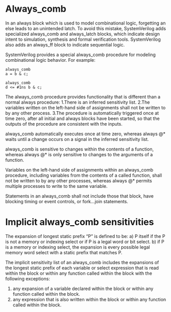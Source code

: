# Always_comb
In an always block which is used to model combinational logic, forgetting an else leads to an unintended latch. To avoid this mistake, SystemVerilog adds specialized always_comb and always_latch blocks, which indicate design intent to simulation, synthesis and formal verification tools. SystemVerilog also adds an always_ff block to indicate sequential logic.

SystemVerilog provides a special always_comb procedure for modeling combinational logic behavior. For example:
    
    always_comb
    a = b & c;

    always_comb
    d <= #1ns b & c;
    
The always_comb procedure provides functionality that is different than a normal always procedure:
1.There is an inferred sensitivity list.
2.The variables written on the left-hand side of assignments shall not be written to by any other process.
3.The procedure is automatically triggered once at time zero, after all initial and always blocks have been started, so that the outputs of the procedure are consistent with the inputs.


always_comb automatically executes once at time zero, whereas always @* waits until a change occurs on a signal in the inferred sensitivity list.

always_comb is sensitive to changes within the contents of a function, whereas always @* is only sensitive to changes to the arguments of a function.

Variables on the left-hand side of assignments within an always_comb procedure, including variables from the contents of a called function, shall not be written to by any other processes, whereas always @* permits multiple processes to write to the same variable.

Statements in an always_comb shall not include those that block, have blocking timing or event controls, or     fork...join     statements.


# Implicit always_comb sensitivities

The expansion of longest static prefix “P” is defined to be:
  a) P itself if the P is not a memory or indexing select or if P is a legal word or bit select.
  b) if P is a memory or indexing select, the expansion is every possible legal memory word select with a static prefix that matches P.

The implicit sensitivity list of an always_comb includes the expansions of the longest static prefix of each variable or select expression that is read within the block or within any function called within the block with the following exceptions:
  1) any expansion of a variable declared within the block or within any function called within the block.
  2) any expression that is also written within the block or within any function called within the block.
